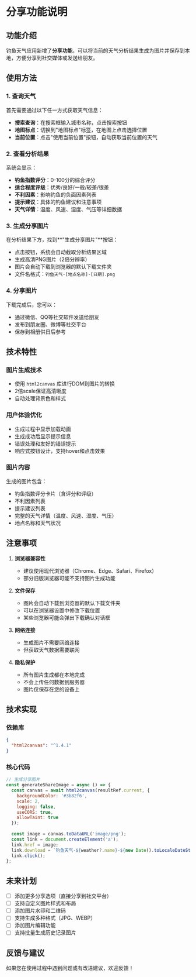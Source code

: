 # 分享功能说明

## 功能介绍

钓鱼天气应用新增了**分享功能**，可以将当前的天气分析结果生成为图片并保存到本地，方便分享到社交媒体或发送给朋友。

## 使用方法

### 1. 查询天气
首先需要通过以下任一方式获取天气信息：
- **搜索查询**：在搜索框输入城市名称，点击搜索按钮
- **地图标点**：切换到"地图标点"标签，在地图上点击选择位置
- **当前位置**：点击"使用当前位置"按钮，自动获取当前位置的天气

### 2. 查看分析结果
系统会显示：
- **钓鱼指数评分**：0-100分的综合评分
- **适合程度评级**：优秀/良好/一般/较差/很差
- **不利因素**：影响钓鱼的负面因素列表
- **提示建议**：具体的钓鱼建议和注意事项
- **天气详情**：温度、风速、湿度、气压等详细数据

### 3. 生成分享图片
在分析结果下方，找到**"生成分享图片"**按钮：
- 点击按钮，系统会自动截取分析结果区域
- 生成高清PNG图片（2倍分辨率）
- 图片会自动下载到浏览器的默认下载文件夹
- 文件名格式：`钓鱼天气-[地点名称]-[日期].png`

### 4. 分享图片
下载完成后，您可以：
- 通过微信、QQ等社交软件发送给朋友
- 发布到朋友圈、微博等社交平台
- 保存到相册供日后参考

## 技术特性

### 图片生成技术
- 使用 `html2canvas` 库进行DOM到图片的转换
- 2倍scale保证高清晰度
- 自动处理背景色和样式

### 用户体验优化
- 生成过程中显示加载动画
- 生成成功后显示提示信息
- 错误处理和友好的错误提示
- 响应式按钮设计，支持hover和点击效果

### 图片内容
生成的图片包含：
- 钓鱼指数评分卡片（含评分和评级）
- 不利因素列表
- 提示建议列表
- 完整的天气详情（温度、风速、湿度、气压）
- 地点名称和天气状况

## 注意事项

1. **浏览器兼容性**
   - 建议使用现代浏览器（Chrome、Edge、Safari、Firefox）
   - 部分旧版浏览器可能不支持图片生成功能

2. **文件保存**
   - 图片会自动下载到浏览器的默认下载文件夹
   - 可以在浏览器设置中修改下载位置
   - 某些浏览器可能会弹出下载确认对话框

3. **网络连接**
   - 生成图片不需要网络连接
   - 但获取天气数据需要联网

4. **隐私保护**
   - 所有图片生成都在本地完成
   - 不会上传任何数据到服务器
   - 图片仅保存在您的设备上

## 技术实现

### 依赖库
```json
{
  "html2canvas": "^1.4.1"
}
```

### 核心代码
```javascript
// 生成分享图片
const generateShareImage = async () => {
  const canvas = await html2canvas(resultRef.current, {
    backgroundColor: '#3b82f6',
    scale: 2,
    logging: false,
    useCORS: true,
    allowTaint: true
  });
  
  const image = canvas.toDataURL('image/png');
  const link = document.createElement('a');
  link.href = image;
  link.download = `钓鱼天气-${weather?.name}-${new Date().toLocaleDateString('zh-CN')}.png`;
  link.click();
};
```

## 未来计划

- [ ] 添加更多分享选项（直接分享到社交平台）
- [ ] 支持自定义图片样式和布局
- [ ] 添加图片水印和二维码
- [ ] 支持生成多种格式（JPG、WEBP）
- [ ] 添加图片编辑功能
- [ ] 支持批量生成历史记录图片

## 反馈与建议

如果您在使用过程中遇到问题或有改进建议，欢迎反馈！
